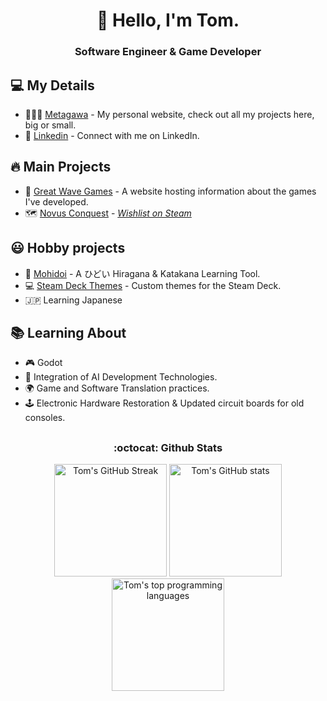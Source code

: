 <h1 align="center">🌊 Hello, I'm Tom.</h1>
<h3 align="center">Software Engineer & Game Developer</h3>

## 💻 My Details

- 👨🏻‍💻 [Metagawa](https://www.metagawa.com/) - My personal website, check out all my projects here, big or small.
- 💼 [Linkedin](https://www.linkedin.com/in/tomc17/) - Connect with me on LinkedIn.

## 🔥 Main Projects

- 🌊 [Great Wave Games](https://great-wave-games.com/) - A website hosting information about the games I've developed.
- 🗺️ [Novus Conquest](https://store.steampowered.com/app/2410050/Novus_Conquest/) - <em>[Wishlist on Steam](https://store.steampowered.com/app/2410050/Novus_Conquest/)</em>

## 😃 Hobby projects

- 🥃 [Mohidoi](https://mohidoi.com/) - A ひどい Hiragana & Katakana Learning Tool.
- 💻 [Steam Deck Themes](https://github.com/Metagawa/Steam-Deck-Themes) - Custom themes for the Steam Deck.
- 🇯🇵 Learning Japanese

## 📚 Learning About

- 🎮 Godot
- 🤖 Integration of AI Development Technologies.
- 🌍 Game and Software Translation practices.
- 🕹️ Electronic Hardware Restoration & Updated circuit boards for old consoles.

## 
<h3 align="center"><b>:octocat: Github Stats</b></h3>
<div style="max-width: 1200px; margin: auto;">
  <p align="center">
    <img height="180em" src="https://github-readme-streak-stats.herokuapp.com/?user=Metagawa&theme=tokyonight" alt="Tom's GitHub Streak" /> 
    <img height="180em" src="https://github-readme-stats.vercel.app/api?username=Metagawa&show_icons=true&count_private=true&theme=tokyonight&include_all_commits=true&locale=en" alt="Tom's GitHub stats" /> 
    <img height="180em" src="https://github-readme-stats.vercel.app/api/top-langs/?username=Metagawa&hide_progress=true&show_icons=true&count_private=true&theme=tokyonight&include_all_commits=true" alt="Tom's top programming languages" />
  </p>
</div>



